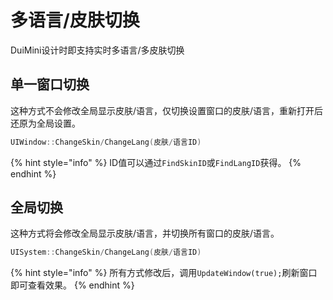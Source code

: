 # 多语言/皮肤切换

DuiMini设计时即支持实时多语言/多皮肤切换

## 单一窗口切换

这种方式不会修改全局显示皮肤/语言，仅切换设置窗口的皮肤/语言，重新打开后还原为全局设置。

```cpp
UIWindow::ChangeSkin/ChangeLang(皮肤/语言ID)
```

{% hint style="info" %}
ID值可以通过`FindSkinID`或`FindLangID`获得。
{% endhint %}

## 全局切换

这种方式将会修改全局显示皮肤/语言，并切换所有窗口的皮肤/语言。

```cpp
UISystem::ChangeSkin/ChangeLang(皮肤/语言ID)
```

{% hint style="info" %}
所有方式修改后，调用`UpdateWindow(true);`刷新窗口即可查看效果。
{% endhint %}

